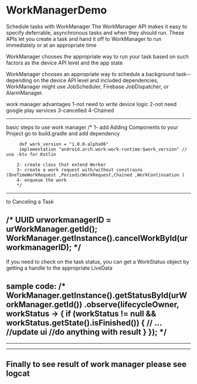 # WorkManagerDemo
Schedule tasks with WorkManager
The WorkManager API makes it easy to specify deferrable, asynchronous tasks and when they should run. 
These APIs let you create a task and hand it off to WorkManager to run immediately or at an appropriate time



WorkManager chooses the appropriate way to run your task based on such factors as the device API level and the app state

WorkManager chooses an appropriate way to schedule a background task--depending on the device API level and included dependencies, 
WorkManager might use JobScheduler, Firebase JobDispatcher, or AlarmManager.

work manager advantages 
 1-not need to write device logic
 2-not need google play services 
 3-cancelled 
 4-Chained 
 
 ---------------------------------------------------------------------------------------------------------------------------------------
 
  basic steps to use work manager 
         /*
        1- add Adding Components to your Project go to build.gradle and add dependency 
      
         def work_version = "1.0.0-alpha06"
         implementation "android.arch.work:work-runtime:$work_version" // use -ktx for Kotlin
      
        2- create class that extend Worker
        3- create a work request with/without constrains (OneTimeWorkRequest ,PeriodicWorkRequest,Chained ,WorkContinuation )
        4- enqueue the work
        */
        
---------------------------------------------------------------------------------------------------------------------------------------

to Canceling a Task

/* 
UUID urworkmanagerID = urWorkManager.getId();
WorkManager.getInstance().cancelWorkById(urworkmanagerID);
*/
--------------------------------------------------------------------------------------------------------------------------------------
 If you need to check on the task status, you can get a WorkStatus object by getting a handle to the appropriate LiveData<WorkStatus>
 
 sample code:
 /*
 WorkManager.getInstance().getStatusById(urWorkManager.getId())
    .observe(lifecycleOwner, workStatus -> {
        if (workStatus != null && workStatus.getState().isFinished()) {
            // ...
            //update ui 
            //do anything with result
        }
    });
    */
--------------------------------------------------------------------------------------------------------------------------------------
--------------------------------------------------------------------------------------------------------------------------------------
--------------------------------------------------------------------------------------------------------------------------------------
## Finally to see result of work manager please see logcat
